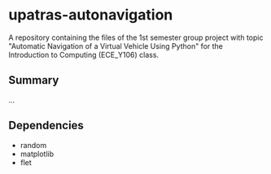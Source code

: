 # upatras-autonavigation

A repository containing the files of the 1st semester group project with topic "Automatic Navigation of a Virtual Vehicle Using Python" for the Introduction to Computing (ECE_Y106) class.

## Summary

...

## Dependencies

- random
- matplotlib
- flet
